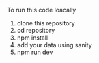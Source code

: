 To run this code loacally 
1. clone this repository
2. cd repository
3. npm install
4. add your data using sanity
5. npm run dev
